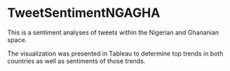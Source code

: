 # TweetSentimentNGAGHA

This is a sentiment analyses of tweets within the Nigerian and Ghananian space. 

The visualization was presented in Tableau to determine top trends in both countries as well as sentiments of those trends.
